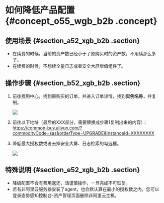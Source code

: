 # 如何降低产品配置 {#concept_o55_wgb_b2b .concept}

## 使用场景 {#section_a52_xgb_b2b .section}

-   在续费的时候，当前的资产数已经小于了原购买时的资产数，不用续那么多了。
-   在续费的时候，不想续全量日志或者安全大屏增值组件了。

## 操作步骤 {#section_b52_xgb_b2b .section}

1.  前往费用中心，找到原购买的订单，并进入订单详情，找到**实例名称**，并复制。

    ![](http://static-aliyun-doc.oss-cn-hangzhou.aliyuncs.com/assets/img/13679/5977_zh-CN.png)

2.  前往以下地址（最后的XXX部分，需要替换成步骤1复制出来的内容）：https://common-buy.aliyun.com/?commodityCode=sas&orderType=UPGRADE&instanceId=XXXXXXXX
3.  降低最大授权数或者去掉安全大屏、日志检索的勾选框。

    ![](http://static-aliyun-doc.oss-cn-hangzhou.aliyuncs.com/assets/img/13679/5978_zh-CN.png)


## 特殊说明 {#section_e52_xgb_b2b .section}

-   降级配置不会有费用返还，请谨慎操作，一旦完成不可恢复。
-   若有非阿里云服务器安装了agent，也会默认算在最小的授权数之内，您可以登录态势感知控制台-资产管理页面删除非阿里云主机。

